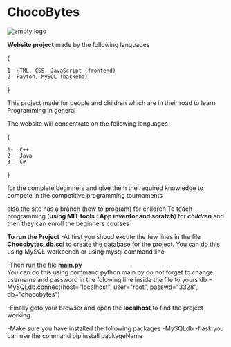 ChocoBytes
===
![empty logo](https://user-images.githubusercontent.com/36758120/36936996-65a9407e-1f15-11e8-94e3-5d7663b4ffd2.png)

**Website project** made by the following languages 

{   

	1- HTML, CSS, JavaScript (frontend)   
	2- Payton, MySQL (backend) 

}

This project made for people and children which are in their road to learn Programming in general

The website will concentrate on the following languages 

{

	1-  C++  
	2-  Java 
	3-  C#

} 

for the complete beginners and give them the required knowledge to compete in the competitive programming tournaments

also the site has a branch (how to program) for children
To teach programming (**using MIT tools : App inventor and scratch**) for _**children**_
and then they can enroll the beginners courses

**To run the Project**
 -At first you shoud excute the few lines in the file **Chocobytes_db.sql** to create the database for the project.
  You can do this using MySQL workbench or using mysql command line 

 -Then run the file **main.py**  
  You can do this using command  python main.py 
  do not forget to change username and password in the folowing line inside the file to yours
       db = MySQLdb.connect(host="localhost", user="root", passwd="3328", db="chocobytes")

 -Finally goto your browser and open the **localhost** to find the project working .

 -Make sure you have installed the following packages
     -MySQLdb
	 -flask
	 you can use the command   pip install packageName
	 
